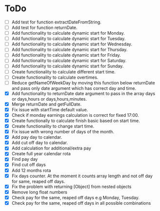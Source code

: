 # ToDo

- [ ] Add test for function extractDateFromString.
- [ ] Add test for function returnDate.
- [ ] Add functionality to calculate dynamic start for Monday.
- [ ] Add functionality to calculate dynamic start for Tuesday.
- [ ] Add functionality to calculate dynamic start for Wednesday.
- [ ] Add functionality to calculate dynamic start for Thursday.
- [ ] Add functionality to calculate dynamic start for Friday.
- [ ] Add functionality to calculate dynamic start for Saturday.
- [ ] Add functionality to calculate dynamic start for Sunday.
- [ ] Create functionality to calculate different start time.
- [ ] Create functionality to calculate overtimes.
- [ ] Reduce getNameOfWeekDay by moving this function below returnDate and pass only date argument which has correct day and time.
- [x] Add functionality to returnDate date argument to pass in the array days or days,hours or days,hours,minutes.
- [x] Merge returnDate and getFullDate.
- [x] Fix issue with startTime default value.
- [x] Check if monday earnings calculation is correct for fixed 17:00.
- [x] Create functionally to calculate finish basic based on start time.
- [x] Create functionality to change start time.
- [x] Fix issue with wrong number of days of the month.
- [x] Add pay day to calendar.
- [x] Add cut off day to calendar.
- [x] Add calculation for additional/extra pay
- [x] Create full year calendar rota
- [x] Find pay day
- [x] Find cut off days
- [x] Add 12 months rota
- [x] Fix days counter. At the moment it counts array length and not off day for same, reaped off days.
- [x] Fix the problem with returning [Object] from nested objects
- [x] Remove long float numbers
- [x] Check pay for the same, reaped off days e.g Monday, Tuesday.
- [x] Check pay for the same, reaped off days in all possible combinations
